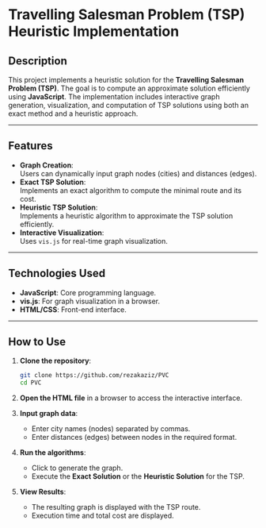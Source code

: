 
# Travelling Salesman Problem (TSP) Heuristic Implementation

## Description

This project implements a heuristic solution for the **Travelling Salesman Problem (TSP)**. The goal is to compute an approximate solution efficiently using **JavaScript**. The implementation includes interactive graph generation, visualization, and computation of TSP solutions using both an exact method and a heuristic approach.

---

## Features

- **Graph Creation**:  
  Users can dynamically input graph nodes (cities) and distances (edges).
- **Exact TSP Solution**:  
  Implements an exact algorithm to compute the minimal route and its cost.
- **Heuristic TSP Solution**:  
  Implements a heuristic algorithm to approximate the TSP solution efficiently.
- **Interactive Visualization**:  
  Uses `vis.js` for real-time graph visualization.

---

## Technologies Used

- **JavaScript**: Core programming language.
- **vis.js**: For graph visualization in a browser.
- **HTML/CSS**: Front-end interface.

---

## How to Use

1. **Clone the repository**:
   ```bash
   git clone https://github.com/rezakaziz/PVC
   cd PVC
   ```

2. **Open the HTML file** in a browser to access the interactive interface.

3. **Input graph data**:
   - Enter city names (nodes) separated by commas.
   - Enter distances (edges) between nodes in the required format.

4. **Run the algorithms**:
   - Click to generate the graph.
   - Execute the **Exact Solution** or the **Heuristic Solution** for the TSP.

5. **View Results**:
   - The resulting graph is displayed with the TSP route.
   - Execution time and total cost are displayed.

